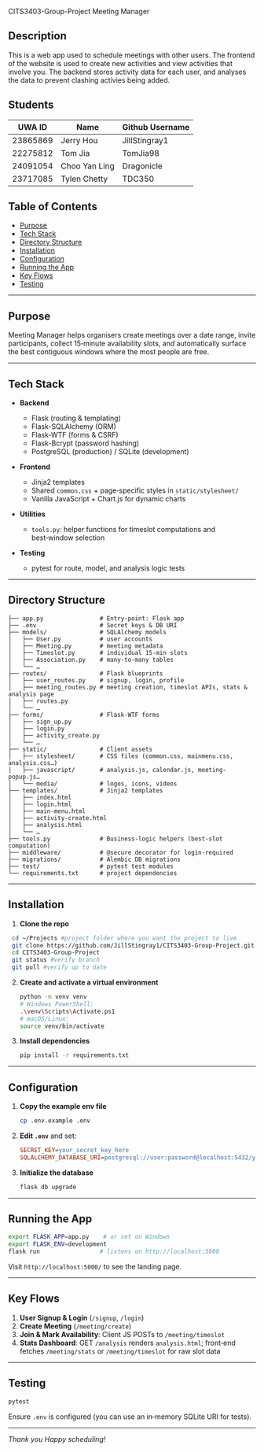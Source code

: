 CITS3403-Group-Project Meeting Manager

  ## Description

  This is a web app used to schedule meetings with other users. The frontend of the website is used to create new activities and view activities that involve you. The backend stores activity data for each user, and analyses the data to prevent clashing activies being added.
  
  ## Students

  |UWA ID|Name|Github Username|
  |---|---|---|
  |23865869|Jerry Hou|JillStingray1|
  |22275812|Tom Jia|TomJia98|
  |24091054|Choo Yan Ling|Dragonicle|
  |23717085|Tylen Chetty|TDC350

## Table of Contents

* [Purpose](#purpose)
* [Tech Stack](#tech-stack)
* [Directory Structure](#directory-structure)
* [Installation](#installation)
* [Configuration](#configuration)
* [Running the App](#running-the-app)
* [Key Flows](#key-flows)
* [Testing](#testing)
---

## Purpose

Meeting Manager helps organisers create meetings over a date range, invite participants, collect 15‑minute availability slots, and automatically surface the best contiguous windows where the most people are free.

---

## Tech Stack

* **Backend**

  * Flask (routing & templating)
  * Flask-SQLAlchemy (ORM)
  * Flask-WTF (forms & CSRF)
  * Flask-Bcrypt (password hashing)
  * PostgreSQL (production) / SQLite (development)

* **Frontend**

  * Jinja2 templates
  * Shared `common.css` + page‑specific styles in `static/stylesheet/`
  * Vanilla JavaScript + Chart.js for dynamic charts

* **Utilities**

  * `tools.py`: helper functions for timeslot computations and best‑window selection

* **Testing**

  * pytest for route, model, and analysis logic tests

---

## Directory Structure

```
├── app.py                # Entry-point: Flask app
├── .env                  # Secret keys & DB URI
├── models/               # SQLAlchemy models
│   ├── User.py           # user accounts
│   ├── Meeting.py        # meeting metadata
│   ├── Timeslot.py       # individual 15-min slots
│   ├── Association.py    # many-to-many tables
│   └── …                 
├── routes/               # Flask blueprints
│   ├── user_routes.py    # signup, login, profile
│   ├── meeting_routes.py # meeting creation, timeslot APIs, stats & analysis page
│   ├── routes.py
│   └── …                 
├── forms/                # Flask-WTF forms
│   ├── sign_up.py        
│   ├── login.py          
│   ├── activity_create.py
│   └── …                 
├── static/               # Client assets
│   ├── stylesheet/       # CSS files (common.css, mainmenu.css, analysis.css…)
│   ├── javascript/       # analysis.js, calendar.js, meeting-popup.js…
│   └── media/            # logos, icons, videos
├── templates/            # Jinja2 templates
│   ├── index.html        
│   ├── login.html        
│   ├── main-menu.html    
│   ├── activity-create.html
│   ├── analysis.html     
│   └── …                 
├── tools.py              # Business-logic helpers (best-slot computation)
├── middleware/           # @secure decorator for login-required
├── migrations/           # Alembic DB migrations
├── test/                 # pytest test modules
└── requirements.txt      # project dependencies
```

---

## Installation

1. **Clone the repo**

  ```bash
   cd ~/Projects #project folder where you want the project to live
   git clone https://github.com/JillStingray1/CITS3403-Group-Project.git 
   cd CITS3403-Group-Project
   git status #verify branch
   git pull #verify up to date
   ```

2. **Create and activate a virtual environment**

   ```bash
   python -m venv venv
   # Windows PowerShell:
   .\venv\Scripts\Activate.ps1
   # macOS/Linux:
   source venv/bin/activate
   ```

3. **Install dependencies**

   ```bash
   pip install -r requirements.txt
   ```

---

## Configuration

1. **Copy the example env file**

   ```bash
   cp .env.example .env
   ```

2. **Edit `.env`** and set:

   ```ini
   SECRET_KEY=your_secret_key_here
   SQLALCHEMY_DATABASE_URI=postgresql://user:password@localhost:5432/your_db
   ```

3. **Initialize the database**

   ```bash
   flask db upgrade
   ```

---

## Running the App

```bash
export FLASK_APP=app.py    # or set on Windows
export FLASK_ENV=development
flask run                 # listens on http://localhost:5000
```

Visit `http://localhost:5000/` to see the landing page.

---

## Key Flows

1. **User Signup & Login** (`/signup`, `/login`)
2. **Create Meeting** (`/meeting/create`)
3. **Join & Mark Availability**: Client JS POSTs to `/meeting/timeslot`
4. **Stats Dashboard**: GET `/analysis` renders `analysis.html`; front‑end fetches `/meeting/stats` or `/meeting/timeslot` for raw slot data

---

## Testing

```bash
pytest
```

Ensure `.env` is configured (you can use an in‑memory SQLite URI for tests).


---

*Thank you Happy scheduling!*
